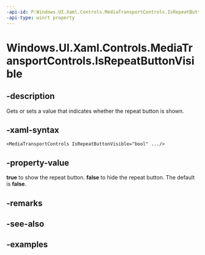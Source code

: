 ```yaml
---
-api-id: P:Windows.UI.Xaml.Controls.MediaTransportControls.IsRepeatButtonVisible
-api-type: winrt property
---
```


<!-- Property syntax.
public bool IsRepeatButtonVisible { get;  set; }
-->

# Windows.UI.Xaml.Controls.MediaTransportControls.IsRepeatButtonVisible

## -description

Gets or sets a value that indicates whether the repeat button is shown.


## -xaml-syntax

```xaml
<MediaTransportControls IsRepeatButtonVisible="bool" .../>
```


## -property-value

**true** to show the repeat button. **false** to hide the repeat button. The default is **false**.

## -remarks

## -see-also

## -examples

